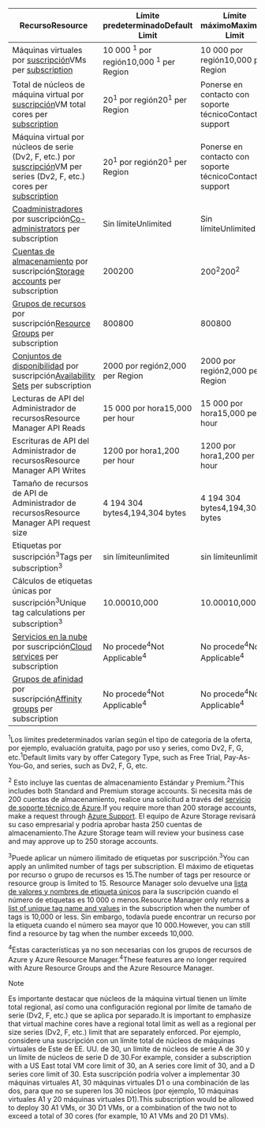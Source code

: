 | <span data-ttu-id="cc5b6-101">Recurso</span><span class="sxs-lookup"><span data-stu-id="cc5b6-101">Resource</span></span> | <span data-ttu-id="cc5b6-102">Límite predeterminado</span><span class="sxs-lookup"><span data-stu-id="cc5b6-102">Default Limit</span></span> | <span data-ttu-id="cc5b6-103">Límite máximo</span><span class="sxs-lookup"><span data-stu-id="cc5b6-103">Maximum Limit</span></span> |
| --- | --- | --- |
| <span data-ttu-id="cc5b6-104">Máquinas virtuales por [suscripción](../articles/billing-buy-sign-up-azure-subscription.md)</span><span class="sxs-lookup"><span data-stu-id="cc5b6-104">VMs per [subscription](../articles/billing-buy-sign-up-azure-subscription.md)</span></span> |<span data-ttu-id="cc5b6-105">10 000 <sup>1</sup> por región</span><span class="sxs-lookup"><span data-stu-id="cc5b6-105">10,000 <sup>1</sup> per Region</span></span> |<span data-ttu-id="cc5b6-106">10 000 por región</span><span class="sxs-lookup"><span data-stu-id="cc5b6-106">10,000 per Region</span></span> |
| <span data-ttu-id="cc5b6-107">Total de núcleos de máquina virtual por [suscripción](../articles/billing-buy-sign-up-azure-subscription.md)</span><span class="sxs-lookup"><span data-stu-id="cc5b6-107">VM total cores per [subscription](../articles/billing-buy-sign-up-azure-subscription.md)</span></span> |<span data-ttu-id="cc5b6-108">20<sup>1</sup> por región</span><span class="sxs-lookup"><span data-stu-id="cc5b6-108">20<sup>1</sup> per Region</span></span> | <span data-ttu-id="cc5b6-109">Ponerse en contacto con soporte técnico</span><span class="sxs-lookup"><span data-stu-id="cc5b6-109">Contact support</span></span> |
| <span data-ttu-id="cc5b6-110">Máquina virtual por núcleos de serie (Dv2, F, etc.) por [suscripción](../articles/billing-buy-sign-up-azure-subscription.md)</span><span class="sxs-lookup"><span data-stu-id="cc5b6-110">VM per series (Dv2, F, etc.) cores per [subscription](../articles/billing-buy-sign-up-azure-subscription.md)</span></span> |<span data-ttu-id="cc5b6-111">20<sup>1</sup> por región</span><span class="sxs-lookup"><span data-stu-id="cc5b6-111">20<sup>1</sup> per Region</span></span> | <span data-ttu-id="cc5b6-112">Ponerse en contacto con soporte técnico</span><span class="sxs-lookup"><span data-stu-id="cc5b6-112">Contact support</span></span> |
| <span data-ttu-id="cc5b6-113">[Coadministradores](../articles/billing-add-change-azure-subscription-administrator.md) por suscripción</span><span class="sxs-lookup"><span data-stu-id="cc5b6-113">[Co-administrators](../articles/billing-add-change-azure-subscription-administrator.md) per subscription</span></span> |<span data-ttu-id="cc5b6-114">Sin límite</span><span class="sxs-lookup"><span data-stu-id="cc5b6-114">Unlimited</span></span> |<span data-ttu-id="cc5b6-115">Sin límite</span><span class="sxs-lookup"><span data-stu-id="cc5b6-115">Unlimited</span></span> |
| <span data-ttu-id="cc5b6-116">[Cuentas de almacenamiento](../articles/storage/common/storage-create-storage-account.md) por suscripción</span><span class="sxs-lookup"><span data-stu-id="cc5b6-116">[Storage accounts](../articles/storage/common/storage-create-storage-account.md) per subscription</span></span> |<span data-ttu-id="cc5b6-117">200</span><span class="sxs-lookup"><span data-stu-id="cc5b6-117">200</span></span> |<span data-ttu-id="cc5b6-118">200<sup>2</sup></span><span class="sxs-lookup"><span data-stu-id="cc5b6-118">200<sup>2</sup></span></span> |
| <span data-ttu-id="cc5b6-119">[Grupos de recursos](../articles/azure-resource-manager/resource-group-overview.md) por suscripción</span><span class="sxs-lookup"><span data-stu-id="cc5b6-119">[Resource Groups](../articles/azure-resource-manager/resource-group-overview.md) per subscription</span></span> |<span data-ttu-id="cc5b6-120">800</span><span class="sxs-lookup"><span data-stu-id="cc5b6-120">800</span></span> |<span data-ttu-id="cc5b6-121">800</span><span class="sxs-lookup"><span data-stu-id="cc5b6-121">800</span></span> |
| <span data-ttu-id="cc5b6-122">[Conjuntos de disponibilidad](../articles/virtual-machines/windows/manage-availability.md#configure-multiple-virtual-machines-in-an-availability-set-for-redundancy) por suscripción</span><span class="sxs-lookup"><span data-stu-id="cc5b6-122">[Availability Sets](../articles/virtual-machines/windows/manage-availability.md#configure-multiple-virtual-machines-in-an-availability-set-for-redundancy) per subscription</span></span> |<span data-ttu-id="cc5b6-123">2000 por región</span><span class="sxs-lookup"><span data-stu-id="cc5b6-123">2,000 per Region</span></span> |<span data-ttu-id="cc5b6-124">2000 por región</span><span class="sxs-lookup"><span data-stu-id="cc5b6-124">2,000 per Region</span></span> |
| <span data-ttu-id="cc5b6-125">Lecturas de API del Administrador de recursos</span><span class="sxs-lookup"><span data-stu-id="cc5b6-125">Resource Manager API Reads</span></span> |<span data-ttu-id="cc5b6-126">15 000 por hora</span><span class="sxs-lookup"><span data-stu-id="cc5b6-126">15,000 per hour</span></span> |<span data-ttu-id="cc5b6-127">15 000 por hora</span><span class="sxs-lookup"><span data-stu-id="cc5b6-127">15,000 per hour</span></span> |
| <span data-ttu-id="cc5b6-128">Escrituras de API del Administrador de recursos</span><span class="sxs-lookup"><span data-stu-id="cc5b6-128">Resource Manager API Writes</span></span> |<span data-ttu-id="cc5b6-129">1200 por hora</span><span class="sxs-lookup"><span data-stu-id="cc5b6-129">1,200 per hour</span></span> |<span data-ttu-id="cc5b6-130">1200 por hora</span><span class="sxs-lookup"><span data-stu-id="cc5b6-130">1,200 per hour</span></span> |
| <span data-ttu-id="cc5b6-131">Tamaño de recursos de API de Administrador de recursos</span><span class="sxs-lookup"><span data-stu-id="cc5b6-131">Resource Manager API request size</span></span> |<span data-ttu-id="cc5b6-132">4 194 304 bytes</span><span class="sxs-lookup"><span data-stu-id="cc5b6-132">4,194,304 bytes</span></span> |<span data-ttu-id="cc5b6-133">4 194 304 bytes</span><span class="sxs-lookup"><span data-stu-id="cc5b6-133">4,194,304 bytes</span></span> |
| <span data-ttu-id="cc5b6-134">Etiquetas por suscripción<sup>3</sup></span><span class="sxs-lookup"><span data-stu-id="cc5b6-134">Tags per subscription<sup>3</sup></span></span> |<span data-ttu-id="cc5b6-135">sin límite</span><span class="sxs-lookup"><span data-stu-id="cc5b6-135">unlimited</span></span> |<span data-ttu-id="cc5b6-136">sin límite</span><span class="sxs-lookup"><span data-stu-id="cc5b6-136">unlimited</span></span> |
| <span data-ttu-id="cc5b6-137">Cálculos de etiquetas únicas por suscripción<sup>3</sup></span><span class="sxs-lookup"><span data-stu-id="cc5b6-137">Unique tag calculations per subscription<sup>3</sup></span></span> | <span data-ttu-id="cc5b6-138">10.000</span><span class="sxs-lookup"><span data-stu-id="cc5b6-138">10,000</span></span> | <span data-ttu-id="cc5b6-139">10.000</span><span class="sxs-lookup"><span data-stu-id="cc5b6-139">10,000</span></span> |
| <span data-ttu-id="cc5b6-140">[Servicios en la nube](../articles/cloud-services/cloud-services-choose-me.md) por suscripción</span><span class="sxs-lookup"><span data-stu-id="cc5b6-140">[Cloud services](../articles/cloud-services/cloud-services-choose-me.md) per subscription</span></span> |<span data-ttu-id="cc5b6-141">No procede<sup>4</sup></span><span class="sxs-lookup"><span data-stu-id="cc5b6-141">Not Applicable<sup>4</sup></span></span> |<span data-ttu-id="cc5b6-142">No procede<sup>4</sup></span><span class="sxs-lookup"><span data-stu-id="cc5b6-142">Not Applicable<sup>4</sup></span></span> |
| <span data-ttu-id="cc5b6-143">[Grupos de afinidad](../articles/virtual-network/virtual-networks-migrate-to-regional-vnet.md) por suscripción</span><span class="sxs-lookup"><span data-stu-id="cc5b6-143">[Affinity groups](../articles/virtual-network/virtual-networks-migrate-to-regional-vnet.md) per subscription</span></span> |<span data-ttu-id="cc5b6-144">No procede<sup>4</sup></span><span class="sxs-lookup"><span data-stu-id="cc5b6-144">Not Applicable<sup>4</sup></span></span> |<span data-ttu-id="cc5b6-145">No procede<sup>4</sup></span><span class="sxs-lookup"><span data-stu-id="cc5b6-145">Not Applicable<sup>4</sup></span></span> |

<span data-ttu-id="cc5b6-146"><sup>1</sup>Los límites predeterminados varían según el tipo de categoría de la oferta, por ejemplo, evaluación gratuita, pago por uso y series, como Dv2, F, G, etc.</span><span class="sxs-lookup"><span data-stu-id="cc5b6-146"><sup>1</sup>Default limits vary by offer Category Type, such as Free Trial, Pay-As-You-Go, and series, such as Dv2, F, G, etc.</span></span>

<span data-ttu-id="cc5b6-147"><sup>2</sup> Esto incluye las cuentas de almacenamiento Estándar y Premium.</span><span class="sxs-lookup"><span data-stu-id="cc5b6-147"><sup>2</sup>This includes both Standard and Premium storage accounts.</span></span> <span data-ttu-id="cc5b6-148">Si necesita más de 200 cuentas de almacenamiento, realice una solicitud a través del [servicio de soporte técnico de Azure](https://azure.microsoft.com/support/faq/).</span><span class="sxs-lookup"><span data-stu-id="cc5b6-148">If you require more than 200 storage accounts, make a request through [Azure Support](https://azure.microsoft.com/support/faq/).</span></span> <span data-ttu-id="cc5b6-149">El equipo de Azure Storage revisará su caso empresarial y podría aprobar hasta 250 cuentas de almacenamiento.</span><span class="sxs-lookup"><span data-stu-id="cc5b6-149">The Azure Storage team will review your business case and may approve up to 250 storage accounts.</span></span>

<span data-ttu-id="cc5b6-150"><sup>3</sup>Puede aplicar un número ilimitado de etiquetas por suscripción.</span><span class="sxs-lookup"><span data-stu-id="cc5b6-150"><sup>3</sup>You can apply an unlimited number of tags per subscription.</span></span> <span data-ttu-id="cc5b6-151">El máximo de etiquetas por recurso o grupo de recursos es 15.</span><span class="sxs-lookup"><span data-stu-id="cc5b6-151">The number of tags per resource or resource group is limited to 15.</span></span> <span data-ttu-id="cc5b6-152">Resource Manager solo devuelve una [lista de valores y nombres de etiqueta únicos](/rest/api/resources/tags#Tags_List) para la suscripción cuando el número de etiquetas es 10 000 o menos.</span><span class="sxs-lookup"><span data-stu-id="cc5b6-152">Resource Manager only returns a [list of unique tag name and values](/rest/api/resources/tags#Tags_List) in the subscription when the number of tags is 10,000 or less.</span></span> <span data-ttu-id="cc5b6-153">Sin embargo, todavía puede encontrar un recurso por la etiqueta cuando el número sea mayor que 10 000.</span><span class="sxs-lookup"><span data-stu-id="cc5b6-153">However, you can still find a resource by tag when the number exceeds 10,000.</span></span>  

<span data-ttu-id="cc5b6-154"><sup>4</sup>Estas características ya no son necesarias con los grupos de recursos de Azure y Azure Resource Manager.</span><span class="sxs-lookup"><span data-stu-id="cc5b6-154"><sup>4</sup>These features are no longer required with Azure Resource Groups and the Azure Resource Manager.</span></span>

> [!NOTE]
> <span data-ttu-id="cc5b6-155">Es importante destacar que núcleos de la máquina virtual tienen un límite total regional, así como una configuración regional por límite de tamaño de serie (Dv2, F, etc.) que se aplica por separado.</span><span class="sxs-lookup"><span data-stu-id="cc5b6-155">It is important to emphasize that virtual machine cores have a regional total limit as well as a regional per size series (Dv2, F, etc.) limit that are separately enforced.</span></span>  <span data-ttu-id="cc5b6-156">Por ejemplo, considere una suscripción con un límite total de núcleos de máquinas virtuales de Este de EE. UU. de 30, un límite de núcleos de serie A de 30 y un límite de núcleos de serie D de 30.</span><span class="sxs-lookup"><span data-stu-id="cc5b6-156">For example, consider a subscription with a US East total VM core limit of 30, an A series core limit of 30, and a D series core limit of 30.</span></span>  <span data-ttu-id="cc5b6-157">Esta suscripción podría volver a implementar 30 máquinas virtuales A1, 30 máquinas virtuales D1 o una combinación de las dos, para que no se superen los 30 núcleos (por ejemplo, 10 máquinas virtuales A1 y 20 máquinas virtuales D1).</span><span class="sxs-lookup"><span data-stu-id="cc5b6-157">This subscription would be allowed to deploy 30 A1 VMs, or 30 D1 VMs, or a combination of the two not to exceed a total of 30 cores (for example, 10 A1 VMs and 20 D1 VMs).</span></span>  
> <!-- -->
> 
> 


